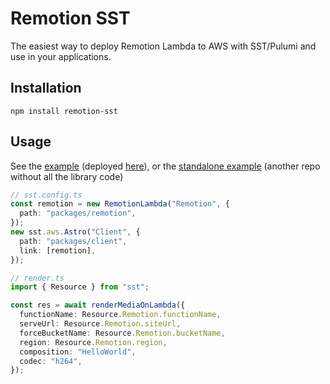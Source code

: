 # Remotion SST

The easiest way to deploy Remotion Lambda to AWS with SST/Pulumi and use in your applications.

## Installation

```
npm install remotion-sst
```

## Usage

See the [example](./example) (deployed [here](https://remotion-sst.asius.ai/)), or the [standalone example](https://github.com/karelnagel/remotion-sst-example) (another repo without all the library code)

```ts
// sst.config.ts
const remotion = new RemotionLambda("Remotion", {
  path: "packages/remotion",
});
new sst.aws.Astro("Client", {
  path: "packages/client",
  link: [remotion],
});
```

```ts
// render.ts
import { Resource } from "sst";

const res = await renderMediaOnLambda({
  functionName: Resource.Remotion.functionName,
  serveUrl: Resource.Remotion.siteUrl,
  forceBucketName: Resource.Remotion.bucketName,
  region: Resource.Remotion.region,
  composition: "HelloWorld",
  codec: "h264",
});
```
